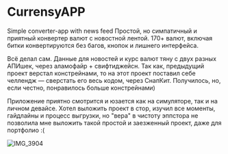 # CurrensyAPP
Simple converter-app with news feed
Простой, но симпатичный и приятный конвертер валют с новостной лентой. 
170+ валют, включая битки конвертируются без багов, кнопок и лишнего интерфейса. 

Всё делал сам. Данные для новостей и курс валют тяну с двух разных АПИшек, через аламофайр + свифтиджейсн. 
Так как, предыдущий проект верстал констрейнами, то на этот проект поставил себе челлендж — сверстать его весь кодом, через СнапКит. Получилось, но, если честно, понравилось больше констрейнами) 

Приложение приятно смотрится и юзается как на симуляторе, так и на личном девайсе. Хотел выложить проект в стор, изучил все моменты, гайдлайны и процесс выгрузки, но "вера" в чистоту эппстора не позволила мне выложить такой простой и заезженный проект, даже для портфолио :(

![IMG_3904](https://user-images.githubusercontent.com/76466720/115703825-c2958c00-a394-11eb-86a5-57263c10941a.PNG)
